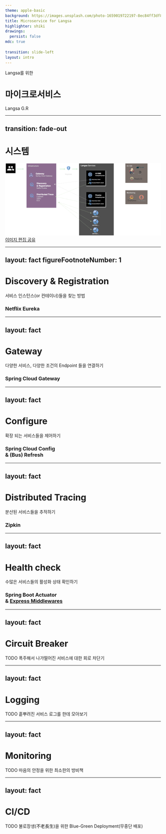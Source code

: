 ```yaml
---
theme: apple-basic
background: https://images.unsplash.com/photo-1659019722197-8ec84ff3df8a?w=1280&fit=crop
title: Microservice for Langsa
highlighter: shiki
drawings:
  persist: false
mdc: true

transition: slide-left
layout: intro
---
```

Langsa를 위한
# 마이크로서비스

<div class="absolute bottom-10 ">
  <span class="font-700 text-gray-500">
    Langsa G.R
  </span>
</div>



---
transition: fade-out
---
# <span v-mark.underline.orange>시스템</span>

<img src="https://raw.githubusercontent.com/timbel-net/slide-msa4langsa/main/system.svg" alt="system architecture" />  
<a class="absolute right-10 text-xs" href="https://drive.google.com/file/d/1MbKUIgtzr3DTeWBfU8xCq7T9bWPZvtYy/view?usp=sharing">이미지 편집 공유</a>



---
layout: fact
figureFootnoteNumber: 1
---
# Discovery & Registration
서비스 인스턴스(or 컨테이너)들을 찾는 방법

<h3 v-click class="transition-opacity delay-300 !text-2xl">Netflix Eureka</h3>



---
layout: fact
---
# Gateway
다양한 서비스, 다양한 조건의 Endpoint 들을 연결하기

<h3 v-click class="transition-opacity delay-300 !text-2xl">Spring Cloud Gateway</h3>



---
layout: fact
---
# Configure
확장 되는 서비스들을 제어하기

<h3 v-click class="transition-opacity delay-300 !text-2xl text-center">Spring Cloud Config<br>& (Bus) Refresh</h3>



---
layout: fact
---
# Distributed Tracing
분산된 서비스들을 추적하기

<h3 v-click class="transition-opacity delay-300 !text-2xl text-center">Zipkin</h3>



---
layout: fact
---
# Health check
수많은 서비스들의 활성화 상태 확인하기

<h3 v-click class="transition-opacity delay-300 !text-2xl text-center">
  Spring Boot Actuator<br>
  & <a href="https://g.co/gemini/share/a3734854c174">Express Middlewares</a>
</h3>



---
layout: fact
---
# Circuit Breaker
<span class="text-gray-500">TODO</span> 폭주해서 나가떨어진 서비스에 대한 회로 차단기



---
layout: fact
---
# Logging
<span class="text-gray-500">TODO</span> 흩뿌려진 서비스 로그를 한데 모아보기



---
layout: fact
---
# Monitoring
<span class="text-gray-500">TODO</span> 마음의 안정을 위한 최소한의 방비책



---
layout: fact
---
# CI/CD
<span class="text-gray-500">TODO</span> 불로장생(不老長生)을 위한 Blue-Green Deployment(무중단 배포)
